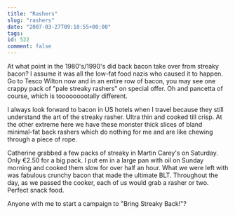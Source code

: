 ```yaml
---
title: "Rashers"
slug: "rashers"
date: "2007-03-27T09:10:55+00:00"
tags:
id: 522
comment: false
---
```


At what point in the 1980's/1990's did back bacon take over from streaky bacon? I assume it was all the low-fat food nazis who caused it to happen. Go to Tesco Wilton now and in an entire row of bacon, you may see one crappy pack of "pale streaky rashers" on special offer. Oh and pancetta of course, which is tooooooootally different.

I always look forward to bacon in US hotels when I travel because they still understand the art of the streaky rasher. Ultra thin and cooked till crisp. At the other extreme here we have these monster thick slices of bland minimal-fat back rashers which do nothing for me and are like chewing through a piece of rope.

Catherine grabbed a few packs of streaky in Martin Carey's on Saturday. Only €2.50 for a big pack. I put em in a large pan with oil on Sunday morning and cooked them slow for over half an hour. What we were left with was fabulous crunchy bacon that made the ultimate BLT. Throughout the day, as we passed the cooker, each of us would grab a rasher or two. Perfect snack food. 

Anyone with me to start a campaign to "Bring Streaky Back!"?
